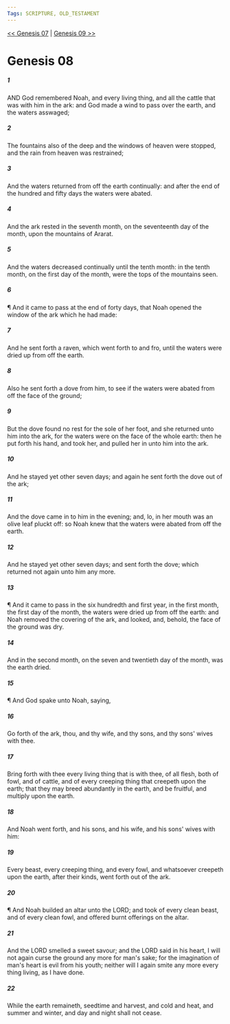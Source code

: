 ```yaml
---
Tags: SCRIPTURE, OLD_TESTAMENT
---
```


[<< Genesis 07](OLD_TESTAMENT/01_Genesis/Genesis_07.md) | [Genesis 09 >>](OLD_TESTAMENT/01_Genesis/Genesis_09.md)

# Genesis 08

##### 1

AND God remembered Noah, and every living thing, and all the cattle that was with him in the ark: and God made a wind to pass over the earth, and the waters asswaged;

##### 2

The fountains also of the deep and the windows of heaven were stopped, and the rain from heaven was restrained;

##### 3

And the waters returned from off the earth continually: and after the end of the hundred and fifty days the waters were abated.

##### 4

And the ark rested in the seventh month, on the seventeenth day of the month, upon the mountains of Ararat.

##### 5

And the waters decreased continually until the tenth month: in the tenth month, on the first day of the month, were the tops of the mountains seen.

##### 6

¶ And it came to pass at the end of forty days, that Noah opened the window of the ark which he had made:

##### 7

And he sent forth a raven, which went forth to and fro, until the waters were dried up from off the earth.

##### 8

Also he sent forth a dove from him, to see if the waters were abated from off the face of the ground;

##### 9

But the dove found no rest for the sole of her foot, and she returned unto him into the ark, for the waters were on the face of the whole earth: then he put forth his hand, and took her, and pulled her in unto him into the ark.

##### 10

And he stayed yet other seven days; and again he sent forth the dove out of the ark;

##### 11

And the dove came in to him in the evening; and, lo, in her mouth was an olive leaf pluckt off: so Noah knew that the waters were abated from off the earth.

##### 12

And he stayed yet other seven days; and sent forth the dove; which returned not again unto him any more.

##### 13

¶ And it came to pass in the six hundredth and first year, in the first month, the first day of the month, the waters were dried up from off the earth: and Noah removed the covering of the ark, and looked, and, behold, the face of the ground was dry.

##### 14

And in the second month, on the seven and twentieth day of the month, was the earth dried.

##### 15

¶ And God spake unto Noah, saying,

##### 16

Go forth of the ark, thou, and thy wife, and thy sons, and thy sons' wives with thee.

##### 17

Bring forth with thee every living thing that is with thee, of all flesh, both of fowl, and of cattle, and of every creeping thing that creepeth upon the earth; that they may breed abundantly in the earth, and be fruitful, and multiply upon the earth.

##### 18

And Noah went forth, and his sons, and his wife, and his sons' wives with him:

##### 19

Every beast, every creeping thing, and every fowl, and whatsoever creepeth upon the earth, after their kinds, went forth out of the ark.

##### 20

¶ And Noah builded an altar unto the LORD; and took of every clean beast, and of every clean fowl, and offered burnt offerings on the altar.

##### 21

And the LORD smelled a sweet savour; and the LORD said in his heart, I will not again curse the ground any more for man's sake; for the imagination of man's heart is evil from his youth; neither will I again smite any more every thing living, as I have done.

##### 22

While the earth remaineth, seedtime and harvest, and cold and heat, and summer and winter, and day and night shall not cease.
